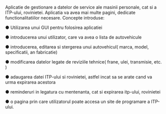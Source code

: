 Aplicatie de gestionare a datelor de service ale masinii personale, cat si a ITP-ului, rovinietei. Aplicatia va avea mai multe pagini, dedicate functionalitatiilor necesare.
Concepte introduse:

● Utilizarea unui GUI pentru folosirea aplicatiei

● introducerea unui utilizator, care va avea o lista de autovehicule

● introducerea, editarea si stergerea unui autovehicul( marca, model,
specificatii, an fabricatie)

● modificarea datelor legate de reviziile tehnice( frane, ulei, transmisie,
etc. )

● adaugarea datei ITP-ului si rovinietei, astfel incat sa se arate cand va
urma expirarea acestora

● reminderuri in legatura cu mentenanta, cat si expirarea itp-ului,
rovinietei

● o pagina prin care utilizatorul poate accesa un site de programare a ITP-ului.

